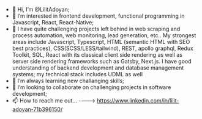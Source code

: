 - 👋 Hi, I’m @LilitAdoyan;
- 👀 I’m interested in frontend development, functional programming in Javascript, React, React-Native;
- 👀 I have quite challenging projects left behind in web scraping and process automation, web monitoring, lead generation, etc.. My strongest areas include Javascript, Typescript, HTML (semantic HTML with SEO best practices), CSS(SCSS/LESS/tailwind),  REST, apollo graphql, Redux Toolkit, SQL, React with its classical client side rendering as well as server side rendering frameworks such as Gatsby, Next.js. I have good understanding of backend development and database management systems; my technical stack includes UDML as well
- 🌱 I’m always learning new challanging skills;
- 💞️ I’m looking to collaborate on challenging projects in software development;
- 📫 How to reach me out... ----> https://www.linkedin.com/in/lilit-adoyan-71b396150/

<!---
LilitAdoyan/LilitAdoyan is a ✨ special ✨ repository because its `README.md` (this file) appears on your GitHub profile.
You can click the Preview link to take a look at your changes.
--->
